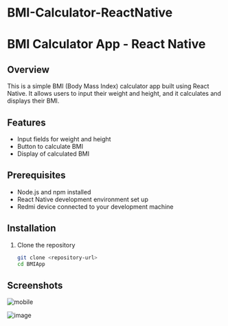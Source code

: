 # BMI-Calculator-ReactNative


# BMI Calculator App - React Native

## Overview
This is a simple BMI (Body Mass Index) calculator app built using React Native. It allows users to input their weight and height, and it calculates and displays their BMI.

## Features
- Input fields for weight and height
- Button to calculate BMI
- Display of calculated BMI

## Prerequisites
- Node.js and npm installed
- React Native development environment set up
- Redmi device connected to your development machine

## Installation
1. Clone the repository
   ```bash
   git clone <repository-url>
   cd BMIApp

## Screenshots

![mobile](https://github.com/Sandeepkadam1798/BMI-Calculator-ReactNative/assets/121084446/aeef7bec-af4d-4f48-be80-23e48f4f3234)


![image](https://github.com/Sandeepkadam1798/BMI-Calculator-ReactNative/assets/121084446/7294ccf7-f0ac-430b-a48f-29c28e7b22c7)
